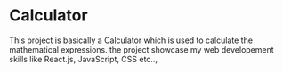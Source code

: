 # Calculator
This project is basically a Calculator which is used to calculate the mathematical expressions.
the project showcase my web developement skills like React.js, JavaScript, CSS etc..,
